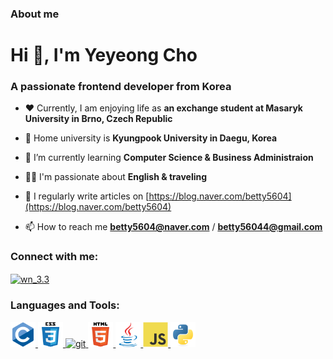 ### About me

<h1 align="left">Hi 👋, I'm Yeyeong Cho</h1>
<h3 align="left">A passionate frontend developer from Korea</h3>

- ❤️ Currently, I am enjoying life as **an exchange student at Masaryk University in Brno, Czech Republic**

- 🏫 Home university is **Kyungpook University in Daegu, Korea**

- 🌱 I’m currently learning **Computer Science & Business Administraion**

- 🏃‍♀️ I'm passionate about **English & traveling**

- 📝 I regularly write articles on [https://blog.naver.com/betty5604](https://blog.naver.com/betty5604)

- 📫 How to reach me **betty5604@naver.com** / **betty56044@gmail.com**

<h3 align="left">Connect with me:</h3>
<p align="left">
<a href="https://instagram.com/wn_3.3" target="blank"><img align="center" src="https://raw.githubusercontent.com/rahuldkjain/github-profile-readme-generator/master/src/images/icons/Social/instagram.svg" alt="wn_3.3" height="30" width="40" /></a>
</p>

<h3 align="left">Languages and Tools:</h3>
<p align="left"> <a href="https://www.cprogramming.com/" target="_blank" rel="noreferrer"> <img src="https://raw.githubusercontent.com/devicons/devicon/master/icons/c/c-original.svg" alt="c" width="40" height="40"/> </a> <a href="https://www.w3schools.com/css/" target="_blank" rel="noreferrer"> <img src="https://raw.githubusercontent.com/devicons/devicon/master/icons/css3/css3-original-wordmark.svg" alt="css3" width="40" height="40"/> </a> <a href="https://git-scm.com/" target="_blank" rel="noreferrer"> <img src="https://www.vectorlogo.zone/logos/git-scm/git-scm-icon.svg" alt="git" width="40" height="40"/> </a> <a href="https://www.w3.org/html/" target="_blank" rel="noreferrer"> <img src="https://raw.githubusercontent.com/devicons/devicon/master/icons/html5/html5-original-wordmark.svg" alt="html5" width="40" height="40"/> </a> <a href="https://www.java.com" target="_blank" rel="noreferrer"> <img src="https://raw.githubusercontent.com/devicons/devicon/master/icons/java/java-original.svg" alt="java" width="40" height="40"/> </a> <a href="https://developer.mozilla.org/en-US/docs/Web/JavaScript" target="_blank" rel="noreferrer"> <img src="https://raw.githubusercontent.com/devicons/devicon/master/icons/javascript/javascript-original.svg" alt="javascript" width="40" height="40"/> </a> <a href="https://www.python.org" target="_blank" rel="noreferrer"> <img src="https://raw.githubusercontent.com/devicons/devicon/master/icons/python/python-original.svg" alt="python" width="40" height="40"/> </a> </p>
